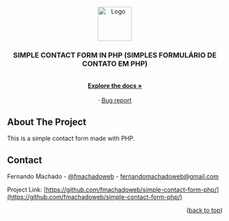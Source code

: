 <div id="top"></div>



<!-- PROJECT LOGO -->
<br />
<div align="center">
  <a href="#">
    <img src="https://github.com/othneildrew/Best-README-Template/raw/master/images/logo.png" alt="Logo" width="80" height="80">
  </a>

  <h3 align="center">SIMPLE CONTACT FORM IN PHP (SIMPLES FORMULÁRIO DE CONTATO EM PHP)</h3>

  <p align="center">
    <br />
    <a href="https://github.com/fmachadoweb/simple-contact-form-php/"><strong>Explore the docs »</strong></a>
    <br />
    <br />
    ·
    <a href="mailto:fernandomachadoweb@gmail.com">Bug report</a>

  </p>
</div>






<!-- ABOUT THE PROJECT -->
## About The Project

This is a simple contact form made with PHP.





<!-- CONTACT -->
## Contact

Fernando Machado - [@fmachadoweb](https://twitter.com/fmachadoweb) - fernandomachadoweb@gmail.com

Project Link: [https://github.com/fmachadoweb/simple-contact-form-php/](https://github.com/fmachadoweb/simple-contact-form-php/)

<p align="right">(<a href="#top">back to top</a>)</p>

